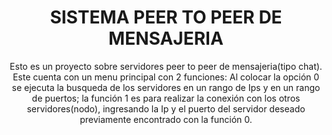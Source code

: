 

<center> 

  <H1> SISTEMA PEER TO PEER DE MENSAJERIA</H1>
    Esto es un proyecto sobre servidores peer to peer de mensajeria(tipo chat).
    Este cuenta con un menu principal con 2 funciones:
    Al colocar la opción 0 se ejecuta la busqueda de los servidores en un rango de Ips y en un rango de puertos; la función 1 es para realizar la conexión con los otros servidores(nodo), ingresando la Ip y el puerto del servidor deseado previamente encontrado con la función 0.

</center>
